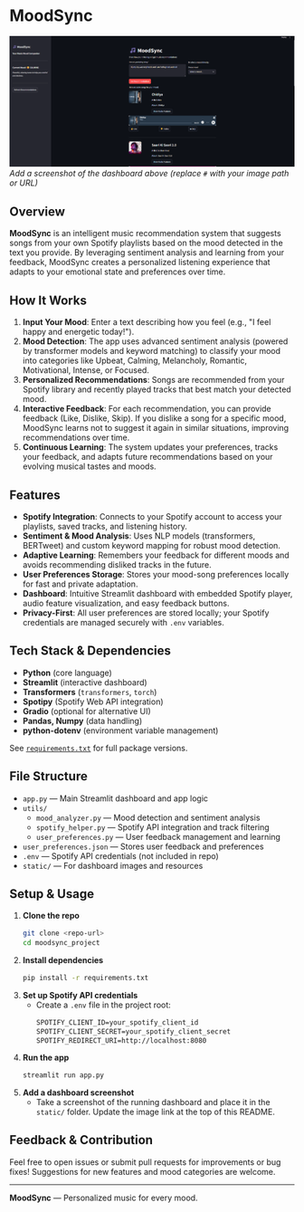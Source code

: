 # MoodSync

![Dashboard Screenshot](/static/image.png)
*Add a screenshot of the dashboard above (replace `#` with your image path or URL)*

## Overview

**MoodSync** is an intelligent music recommendation system that suggests songs from your own Spotify playlists based on the mood detected in the text you provide. By leveraging sentiment analysis and learning from your feedback, MoodSync creates a personalized listening experience that adapts to your emotional state and preferences over time.

## How It Works

1. **Input Your Mood**: Enter a text describing how you feel (e.g., "I feel happy and energetic today!").
2. **Mood Detection**: The app uses advanced sentiment analysis (powered by transformer models and keyword matching) to classify your mood into categories like Upbeat, Calming, Melancholy, Romantic, Motivational, Intense, or Focused.
3. **Personalized Recommendations**: Songs are recommended from your Spotify library and recently played tracks that best match your detected mood.
4. **Interactive Feedback**: For each recommendation, you can provide feedback (Like, Dislike, Skip). If you dislike a song for a specific mood, MoodSync learns not to suggest it again in similar situations, improving recommendations over time.
5. **Continuous Learning**: The system updates your preferences, tracks your feedback, and adapts future recommendations based on your evolving musical tastes and moods.

## Features

- **Spotify Integration**: Connects to your Spotify account to access your playlists, saved tracks, and listening history.
- **Sentiment & Mood Analysis**: Uses NLP models (transformers, BERTweet) and custom keyword mapping for robust mood detection.
- **Adaptive Learning**: Remembers your feedback for different moods and avoids recommending disliked tracks in the future.
- **User Preferences Storage**: Stores your mood-song preferences locally for fast and private adaptation.
- **Dashboard**: Intuitive Streamlit dashboard with embedded Spotify player, audio feature visualization, and easy feedback buttons.
- **Privacy-First**: All user preferences are stored locally; your Spotify credentials are managed securely with `.env` variables.

## Tech Stack & Dependencies

- **Python** (core language)
- **Streamlit** (interactive dashboard)
- **Transformers** (`transformers`, `torch`)
- **Spotipy** (Spotify Web API integration)
- **Gradio** (optional for alternative UI)
- **Pandas, Numpy** (data handling)
- **python-dotenv** (environment variable management)

See [`requirements.txt`](requirements.txt) for full package versions.

## File Structure

- `app.py` — Main Streamlit dashboard and app logic
- `utils/`
  - `mood_analyzer.py` — Mood detection and sentiment analysis
  - `spotify_helper.py` — Spotify API integration and track filtering
  - `user_preferences.py` — User feedback management and learning
- `user_preferences.json` — Stores user feedback and preferences
- `.env` — Spotify API credentials (not included in repo)
- `static/` — For dashboard images and resources

## Setup & Usage

1. **Clone the repo**
    ```bash
    git clone <repo-url>
    cd moodsync_project
    ```
2. **Install dependencies**
    ```bash
    pip install -r requirements.txt
    ```
3. **Set up Spotify API credentials**
    - Create a `.env` file in the project root:
      ```env
      SPOTIFY_CLIENT_ID=your_spotify_client_id
      SPOTIFY_CLIENT_SECRET=your_spotify_client_secret
      SPOTIFY_REDIRECT_URI=http://localhost:8080
      ```
4. **Run the app**
    ```bash
    streamlit run app.py
    ```
5. **Add a dashboard screenshot**
    - Take a screenshot of the running dashboard and place it in the `static/` folder. Update the image link at the top of this README.

## Feedback & Contribution

Feel free to open issues or submit pull requests for improvements or bug fixes! Suggestions for new features and mood categories are welcome.

---

**MoodSync** — Personalized music for every mood.
